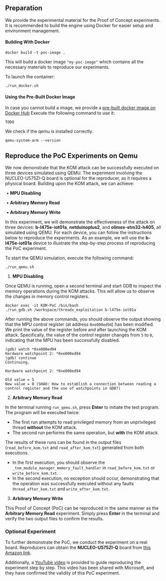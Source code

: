 ## Preparation

We provide the experimental material for the Proof of Concept experiments. It is recommended to build the engine using Docker for easier setup and environment management. 

#### Building With Docker
```
docker build -t poc-image .
```

This will build a docker image `"my-poc-image"` which contains all the necessary materials to reproduce our experiments.

To launch the container:

```
./run_docker.sh
```

#### Using the Pre-Built Docker Image
In case you cannot build a image, we provide a [pre-built docker image on Docker Hub](TODO) Execute the following command to use it:

```
TODO
```

We check if the qemu is installed correctly.

```
qemu-system-arm --version
```

## Reproduce the PoC Experiments on Qemu

We now demonstrate that the KOM attack can be successfully executed on three devices simulated using QEMU. The experiment involving the NUCLEO-U575ZI-Q board is optional for the reproducer, as it requires a physical board. Building upon the KOM attack, we can achieve:

​	•	**MPU Disabling**

​	•	**Arbitrary Memory Read**

​	•	**Arbitrary Memory Write**

In this experiment, we will demonstrate the effectiveness of the attack on three devices: **b-l475e-iot01a**, **netduinoplus2**, and **olimex-stm32-h405**, all simulated using QEMU. For each device, you can follow the instructions below to reproduce the experiments. As an example, we will use the **b-l475e-iot01a** device to illustrate the step-by-step process of reproducing the PoC experiment.

To start the QEMU simulation, execute the following command:

```shell
./run_qemu.sh
```

1. **MPU Disabling**

Once QEMU is running, open a second terminal and start GDB to inspect the memory operations during the KOM attacks. This will allow us to observe the changes in memory control registers.

```shell
docker exec -it KOM-PoC /bin/bash
./run_gdb.sh /workspace/threadx_exploitation b-l475e-iot01a
```

After running the above commands, you should observe the output showing that the MPU control register (at address `0xe000ed94`) has been modified. We print the value of the register before and after launching the KOM attack. Specifically, the value of the control register changes from `5` to `0`, indicating that the MPU has been successfully disabled.

```
(gdb) watch *0xe000ed94
Hardware watchpoint 2: *0xe000ed94
(gdb) continue
Continuing.

Hardware watchpoint 2: *0xe000ed94

Old value = 5
New value = 0 (SHAO: How to establish a connection between reading a control register and the use of watchpoints in GDB?)
```

2. **Arbitrary Memory Read**

In the terminal running `run_qemu.sh`, press **Enter** to initiate the test program. The program will be executed twice:

- The first run attempts to read privileged memory from an unprivileged thread **without** the KOM attack.
- The second run performs the same operation, but **with** the KOM attack.

The results of these runs can be found in the output files (`read_before_kom.txt` and `read_after_kom.txt`) generated from both executions.

- In the first execution, you should observe the `_txm_module_manager_memory_fault_handler` in `read_before_kom.txt` or `write_before_kom.txt`.
- In the second execution, no exception should occur, demonstrating that the operation was successfully executed without any faults in`read_after_kom.txt` and `write_after_kom.txt`.

3. **Arbitrary Memory Write**

This Proof of Concept (PoC) can be reproduced in the same manner as the **Arbitrary Memory Read** experiment. Simply press **Enter** in the terminal and verify the two output files to confirm the results.

### Optional Experiment

To further demonstrate the PoC, we conduct the experiment on a real board. Reproducers can obtain the **NUCLEO-U575ZI-Q** board from [this Amazon link](https://www.amazon.in/Robotism-NUCLEO-U575ZI-Q-Development-board/dp/B0BD1LTSSD).

Additionally, a [YouTube video](https://youtu.be/dr2qib8wsiA) is provided to guide reproducing the experiment step by step. This video has been shared with Microsoft, and they have confirmed the validity of this PoC experiment.





